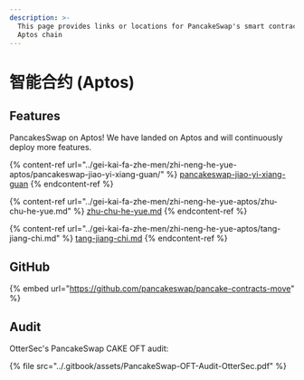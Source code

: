 ```yaml
---
description: >-
  This page provides links or locations for PancakeSwap's smart contracts on
  Aptos chain
---
```


# 智能合约 (Aptos)

## Features

PancakesSwap on Aptos! We have landed on Aptos and will continuously deploy more features.&#x20;



{% content-ref url="../gei-kai-fa-zhe-men/zhi-neng-he-yue-aptos/pancakeswap-jiao-yi-xiang-guan/" %}
[pancakeswap-jiao-yi-xiang-guan](../gei-kai-fa-zhe-men/zhi-neng-he-yue-aptos/pancakeswap-jiao-yi-xiang-guan/)
{% endcontent-ref %}

{% content-ref url="../gei-kai-fa-zhe-men/zhi-neng-he-yue-aptos/zhu-chu-he-yue.md" %}
[zhu-chu-he-yue.md](../gei-kai-fa-zhe-men/zhi-neng-he-yue-aptos/zhu-chu-he-yue.md)
{% endcontent-ref %}

{% content-ref url="../gei-kai-fa-zhe-men/zhi-neng-he-yue-aptos/tang-jiang-chi.md" %}
[tang-jiang-chi.md](../gei-kai-fa-zhe-men/zhi-neng-he-yue-aptos/tang-jiang-chi.md)
{% endcontent-ref %}

## GitHub

{% embed url="https://github.com/pancakeswap/pancake-contracts-move" %}

## Audit

OtterSec's PancakeSwap CAKE OFT audit:

{% file src="../.gitbook/assets/PancakeSwap-OFT-Audit-OtterSec.pdf" %}
